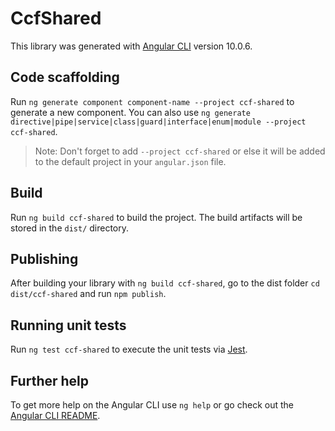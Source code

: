 # CcfShared

This library was generated with [Angular CLI](https://github.com/angular/angular-cli) version 10.0.6.

## Code scaffolding

Run `ng generate component component-name --project ccf-shared` to generate a new component. You can also use `ng generate directive|pipe|service|class|guard|interface|enum|module --project ccf-shared`.

> Note: Don't forget to add `--project ccf-shared` or else it will be added to the default project in your `angular.json` file.

## Build

Run `ng build ccf-shared` to build the project. The build artifacts will be stored in the `dist/` directory.

## Publishing

After building your library with `ng build ccf-shared`, go to the dist folder `cd dist/ccf-shared` and run `npm publish`.

## Running unit tests

Run `ng test ccf-shared` to execute the unit tests via [Jest](https://jestjs.io/).

## Further help

To get more help on the Angular CLI use `ng help` or go check out the [Angular CLI README](https://github.com/angular/angular-cli/blob/master/README.md).
